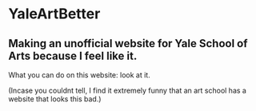 # YaleArtBetter
Making an unofficial website for Yale School of Arts because I feel like it.
----------------------------------
What you can do on this website:
look at it.











(Incase you couldnt tell, I find it extremely funny that an art school has a website that looks this bad.)
